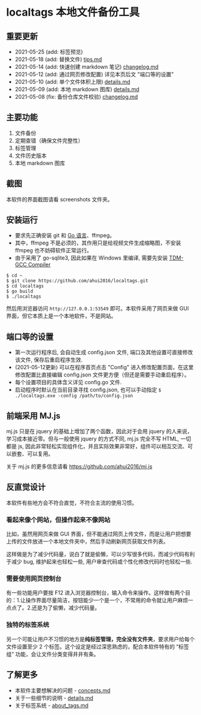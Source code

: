 # localtags 本地文件备份工具


## 重要更新

- 2021-05-25 (add: 标签预览)
- 2021-05-18 (add: 替换文件) [tips.md](./tips.md)
- 2021-05-14 (add: 快速创建 markdown 笔记) [changelog.md](./changelog.md)
- 2021-05-12 (add: 通过网页修改配置) 详见本页后文 "端口等的设置"
- 2021-05-10 (add: 单个文件体积上限) [details.md](./details.md)
- 2021-05-09 (add: 本地 markdown 图库) [details.md](./details.md)
- 2021-05-08 (fix: 备份仓库文件校验) [changelog.md](./changelog.md)


## 主要功能

1. 文件备份
2. 定期查错（确保文件完整性）
3. 标签管理
4. 文件历史版本
5. 本地 markdown 图库


## 截图

本软件的界面截图请看 screenshots 文件夹。


## 安装运行

- 要求先正确安装 git 和 [Go 语言](https://golang.google.cn/)、ffmpeg。
- 其中，ffmpeg 不是必须的，其作用只是给视频文件生成缩略图，不安装 ffmpeg 也不妨碍软件正常运行。
- 由于采用了 go-sqlite3, 因此如果在 Windows 里编译, 需要先安装 [TDM-GCC Compiler](https://sourceforge.net/projects/tdm-gcc/)

```
$ cd ~
$ git clone https://github.com/ahui2016/localtags.git
$ cd localtags
$ go build
$ ./localtags
```

然后用浏览器访问 `http://127.0.0.1:53549` 即可。本软件采用了网页来做 GUI 界面，但它本质上是一个本地软件，不是网站。


## 端口等的设置

- 第一次运行程序后, 会自动生成 config.json 文件, 端口及其他设置可直接修改该文件, 保存后重启程序生效.
- (2021-05-12更新) 可以在程序首页点击 "Config" 进入修改配置页面，在这里修改配置比直接编辑 config.json 文件更方便（但还是需要手动重启程序）。
- 每个设置项目的具体含义详见 config.go 文件.
- 启动程序时默认在当前目录寻找 config.json, 也可以手动指定 `$ ./localtags.exe -config /path/to/config.json`


## 前端采用 MJ.js

mj.js 只是在 jquery 的基础上增加了两个函数，因此对于会用 jquery 的人来说，学习成本接近零。但与一般使用 jquery 的方式不同, mj.js 完全不写 HTML, 一切都是 js, 因此非常轻松实现组件化，并且实际效果非常好，组件可以相互交流、可以嵌套、可以复用。

关于 mj.js 的更多信息请看 https://github.com/ahui2016/mj.js


## 反直觉设计

本软件有些地方会不符合直觉，不符合主流的使用习惯。

### 看起来像个网站，但操作起来不像网站

比如，虽然用网页来做 GUI 界面，但不能通过网页上传文件，而是让用户把想要上传的文件放进一个本地文件夹中，然后手动刷新网页获取文件列表。

这样做是为了减少代码量，说白了就是偷懒，可以少写很多代码，而减少代码有利于减少 bug, 维护起来也轻松一些, 用户审查代码或个性化修改代码时也轻松一些.

### 需要使用网页控制台

有一些功能用户要按 F12 进入浏览器控制台，输入命令来操作。这样做有两个目的：1.让操作界面尽量简洁，按钮能少一个是一个，不常用的命令就让用户麻烦一点点了。2.还是为了偷懒，减少代码量。

### 独特的标签系统

另一个可能让用户不习惯的地方是**纯标签管理，完全没有文件夹**，要求用户给每个文件设置至少 2 个标签。这个设定是经过深思熟虑的，配合本软件特有的 “标签组” 功能，会让文件分类变得井井有条。


## 了解更多

- 本软件主要想解决的问题 - [concepts.md](./concepts.md)
- 关于一些细节的说明 - [details.md](./details.md)
- 关于标签系统 - [about_tags.md](.about_tags.md)
